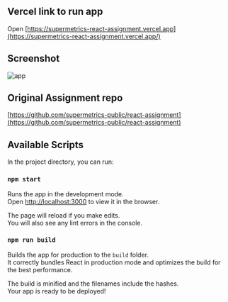 ## Vercel link to run app

Open [https://supermetrics-react-assignment.vercel.app](https://supermetrics-react-assignment.vercel.app/)

## Screenshot 
![app](https://user-images.githubusercontent.com/1744857/201522730-42fd7acf-c92e-4404-9ae9-60cc7cc81bb6.png)

## Original Assignment repo
[https://github.com/supermetrics-public/react-assignment](https://github.com/supermetrics-public/react-assignment)

## Available Scripts

In the project directory, you can run:

### `npm start`

Runs the app in the development mode.\
Open [http://localhost:3000](http://localhost:3000) to view it in the browser.

The page will reload if you make edits.\
You will also see any lint errors in the console.

### `npm run build`

Builds the app for production to the `build` folder.\
It correctly bundles React in production mode and optimizes the build for the best performance.

The build is minified and the filenames include the hashes.\
Your app is ready to be deployed!

